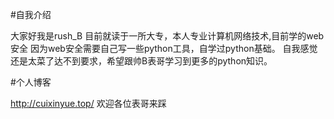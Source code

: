 #自我介绍

大家好我是rush_B 目前就读于一所大专，本人专业计算机网络技术,目前学的web安全
因为web安全需要自己写一些python工具，自学过python基础。
自我感觉还是太菜了达不到要求，希望跟帅B表哥学习到更多的python知识。

#个人博客

http://cuixinyue.top/ 欢迎各位表哥来踩

 
